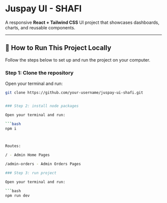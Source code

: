 # Juspay UI - SHAFI

A responsive **React + Tailwind CSS** UI project that showcases dashboards, charts, and reusable components.

---

## 🚀 How to Run This Project Locally

Follow the steps below to set up and run the project on your computer.

### Step 1: Clone the repository

Open your terminal and run:

```bash
git clone https://github.com/your-username/juspay-ui-shafi.git


### Step 2: install node packages

Open your terminal and run:

```bash
npm i



Routes:

/ - Admin Home Pages

/admin-orders - Admin Orders Pages

### Step 3: run project

Open your terminal and run:

```bash
npm run dev
